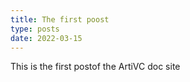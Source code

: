 ```yaml
---
title: The first poost
type: posts
date: 2022-03-15
---
```


This is the first postof the ArtiVC doc site
